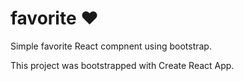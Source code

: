 # favorite :heart:
Simple favorite React compnent using bootstrap.

This project was bootstrapped with Create React App.